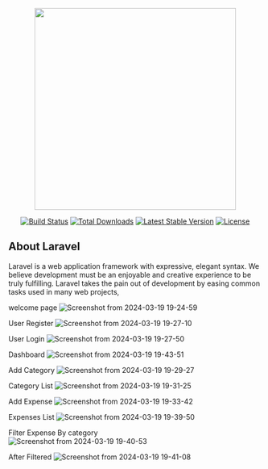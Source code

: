 <p align="center"><a href="https://laravel.com" target="_blank"><img src="https://raw.githubusercontent.com/laravel/art/master/logo-lockup/5%20SVG/2%20CMYK/1%20Full%20Color/laravel-logolockup-cmyk-red.svg" width="400"></a></p>

<p align="center">
<a href="https://travis-ci.org/laravel/framework"><img src="https://travis-ci.org/laravel/framework.svg" alt="Build Status"></a>
<a href="https://packagist.org/packages/laravel/framework"><img src="https://img.shields.io/packagist/dt/laravel/framework" alt="Total Downloads"></a>
<a href="https://packagist.org/packages/laravel/framework"><img src="https://img.shields.io/packagist/v/laravel/framework" alt="Latest Stable Version"></a>
<a href="https://packagist.org/packages/laravel/framework"><img src="https://img.shields.io/packagist/l/laravel/framework" alt="License"></a>
</p>

## About Laravel

Laravel is a web application framework with expressive, elegant syntax. We believe development must be an enjoyable and creative experience to be truly fulfilling. Laravel takes the pain out of development by easing common tasks used in many web projects, 

welcome page
![Screenshot from 2024-03-19 19-24-59](https://github.com/manjunathhalli/Expense_Tracker/assets/85332524/a4f7d1c9-a594-493f-9a89-84514a612dfe)

User Register
![Screenshot from 2024-03-19 19-27-10](https://github.com/manjunathhalli/Expense_Tracker/assets/85332524/de1d0d0b-c76e-4e40-875c-ddc47b6ac253)

User Login
![Screenshot from 2024-03-19 19-27-50](https://github.com/manjunathhalli/Expense_Tracker/assets/85332524/5f76ddd7-3310-4ab8-9b14-2230fe9947c0)

Dashboard
![Screenshot from 2024-03-19 19-43-51](https://github.com/manjunathhalli/Expense_Tracker/assets/85332524/708d988d-0903-4e85-ae5a-b0be90e7c074)

Add Category
![Screenshot from 2024-03-19 19-29-27](https://github.com/manjunathhalli/Expense_Tracker/assets/85332524/2469d72d-caf9-45a9-81d3-57e55e57a37e)

Category List
![Screenshot from 2024-03-19 19-31-25](https://github.com/manjunathhalli/Expense_Tracker/assets/85332524/9fb77828-86c9-4bac-a6a4-8ffaf6515440)

Add Expense
![Screenshot from 2024-03-19 19-33-42](https://github.com/manjunathhalli/Expense_Tracker/assets/85332524/c14c7c2e-1871-4ab6-bbb8-0da210c83507)

Expenses List
![Screenshot from 2024-03-19 19-39-50](https://github.com/manjunathhalli/Expense_Tracker/assets/85332524/97b7d550-f250-4708-8d3a-8742dc39358e)

Filter Expense By category  
![Screenshot from 2024-03-19 19-40-53](https://github.com/manjunathhalli/Expense_Tracker/assets/85332524/d95348c1-1f5c-4fbf-9ea1-458f39db29eb)

After Filtered
![Screenshot from 2024-03-19 19-41-08](https://github.com/manjunathhalli/Expense_Tracker/assets/85332524/3b03a320-99bd-418c-94ff-e472b03ac498)
